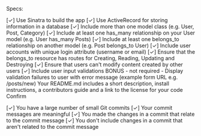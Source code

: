 Specs:

[✓] Use Sinatra to build the app
[✓] Use ActiveRecord for storing information in a database
[✓] Include more than one model class (e.g. User, Post, Category)
[✓] Include at least one has_many relationship on your User model (e.g. User has_many Posts)
[✓] Include at least one belongs_to relationship on another model (e.g. Post belongs_to User)
[✓] Include user accounts with unique login attribute (username or email)
[✓] Ensure that the belongs_to resource has routes for Creating, Reading, Updating and Destroying
[✓] Ensure that users can't modify content created by other users
[✓] Include user input validations
 BONUS - not required - Display validation failures to user with error message (example form URL e.g. /posts/new)
 Your README.md includes a short description, install instructions, a contributors guide and a link to the license for your code
Confirm

[✓] You have a large number of small Git commits
[✓] Your commit messages are meaningful
[✓] You made the changes in a commit that relate to the commit message
[✓] You don't include changes in a commit that aren't related to the commit message
